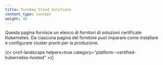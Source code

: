```yaml
---
title: Turnkey Cloud Solutions
content_type: concept
weight: 40
---
```

<!-- overview -->

Questa pagina fornisce un elenco di fornitori di soluzioni certificate Kubernetes. Da ciascuna pagina del fornitore puoi imparare come installare e configurare cluster pronti per la produzione.

<!-- body -->

{{< cncf-landscape helpers=true category="platform--certified-kubernetes-hosted" >}}
